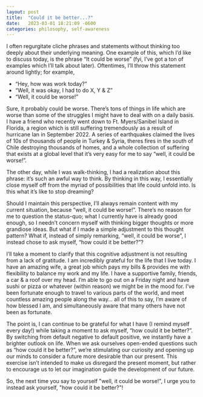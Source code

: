 ```yaml
---
layout: post
title:  "Could it be better...?"
date:   2023-03-01 18:21:09 -0600
categories: philosophy, self-awareness
---
```

I often regurgitate cliche phrases and statements without thinking too deeply about their underlying meaning. One example of this, which I’d like to discuss today, is the phrase “It could be worse” (fyi, I’ve got a ton of examples which I’ll talk about later). Oftentimes, I’ll throw this statement around lightly; for example,

- “Hey, how was work today?”
- “Well, it was okay, I had to do X, Y & Z”
- “Well, it could be worse!”

Sure, it probably could be worse. There’s tons of things in life which are worse than some of the struggles I might have to deal with on a daily basis. I have a friend who recently went down to Ft. Myers/Sanibel Island in Florida, a region which is still suffering tremendously as a result of hurricane Ian in September 2022. A series of earthquakes claimed the lives of 10s of thousands of people in Turkey & Syria, theres fires in the south of Chile destroying thousands of homes, and a whole collection of suffering that exists at a global level that it’s very easy for me to say “well, it could be worse!”.

The other day, while I was walk-thinking, I had a realization about this phrase: it’s such an awful way to think. By thinking in this way, I essentially close myself off from the myriad of possibilities that life could unfold into. Is this what it’s like to stop dreaming?

Should I maintain this perspective, I’ll always remain content with my current situation, because “well, it could be worse!”. There’s no reason for me to question the status-quo;  what I currently have is already good enough, so I needn’t concern myself with thinking bigger thoughts or more grandiose ideas. But what if I made a simple adjustment to this thought pattern? What if, instead of simply remarking, “well, it could be worse”, I instead chose to ask myself, “how could it be better?”?

I’ll take a moment to clarify that this cognitive adjustment is not resulting from a lack of gratitude. I am incredibly grateful for the life that I live today. I have an amazing wife, a great job which pays my bills & provides me with flexibility to balance my work and my life. I have a supportive family, friends, a car & a roof over my head. I’m able to go out on a Friday night and have sushi or pizza or whatever (within reason) we might be in the mood for. I’ve been fortunate enough to travel to various parts of the world, and meet countless amazing people along the way… all of this to say, I’m aware of how blessed I am, and simultaneously aware that many others have not been as fortunate.

 The point is, I can continue to be grateful for what I have (I remind myself every day!) while taking a moment to ask myself, “how could it be better?”. By switching from default negative to default positive, we instantly have a brighter outlook on life. When we ask ourselves open-ended questions such as “how could it be better?”, we’re stimulating our curiosity and opening up our minds to consider a future more desirable than our present. This exercise isn’t intended to make us disregard the present moment, but rather to encourage us to let our imagination guide the development of our future.

So, the next time you say to yourself "well, it could be worse!", I urge you to instead ask yourself, "how could it be better?"!
